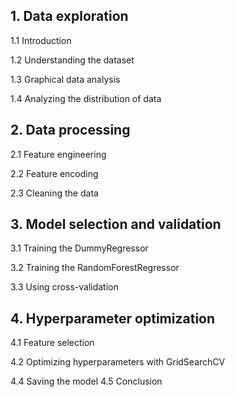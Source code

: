 ## 1. Data exploration

1.1 Introduction

1.2 Understanding the dataset

1.3 Graphical data analysis

1.4 Analyzing the distribution of data

## 2. Data processing

2.1 Feature engineering

2.2 Feature encoding

2.3 Cleaning the data

## 3. Model selection and validation

3.1 Training the DummyRegressor

3.2 Training the RandomForestRegressor

3.3 Using cross-validation

## 4. Hyperparameter optimization

4.1 Feature selection

4.2 Optimizing hyperparameters with GridSearchCV

4.4 Saving the model
4.5 Conclusion

